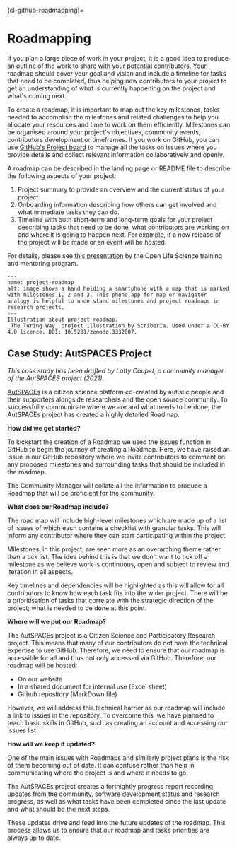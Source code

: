 (cl-github-roadmapping)=
# Roadmapping

If you plan a large piece of work in your project, it is a good idea to produce an outline of the work to share with your potential contributors.
Your roadmap should cover your goal and vision and include a timeline for tasks that need to be completed, thus helping new contributors to your project to get an understanding of what is currently happening on the project and what's coming next.

To create a roadmap, it is important to map out the key milestones, tasks needed to accomplish the milestones and related challenges to help you allocate your resources and time to work on them efficiently.
Milestones can be organised around your project's objectives, community events, contributors development or timeframes.
If you work on GitHub, you can use [GitHub's Project board](https://help.github.com/en/articles/tracking-the-progress-of-your-work-with-project-boards) to manage all the tasks on issues where you provide details and collect relevant information collaboratively and openly. 

A roadmap can be described in the landing page or README file to describe the following aspects of your project:

1. Project summary to provide an overview and the current status of your project.
2. Onboarding information describing how others can get involved and what immediate tasks they can do.
3. Timeline with both short-term and long-term goals for your project describing tasks that need to be done, what contributors are working on and where it is going to happen next.
For example, if a new release of the project will be made or an event will be hosted.

For details, please see [this presentation](https://docs.google.com/presentation/d/e/2PACX-1vSMCLWnN1_lO4ofD9cCjN9TJxyHYIvBFfgarOlwi95G4JJ5m672v-sYFbvfRyHPag83XviEJBrIecga/pub?start=false&loop=false&delayms=3000) by the Open Life Science training and mentoring program.

```{figure} ../../figures/project-roadmap.jpg
---
name: project-roadmap
alt: image shows a hand holding a smartphone with a map that is marked with milestones 1, 2 and 3. This phone app for map or navigator analogy is helpful to understand milestones and project roadmaps in research projects.
---
Illustration about project roadmap.
_The Turing Way_ project illustration by Scriberia. Used under a CC-BY 4.0 licence. DOI: 10.5281/zenodo.3332807.
```

## Case Study: AutSPACES Project

*This case study has been drafted by Lotty Coupet, a community manager of the AutSPACES project (2021).*

[AutSPACEs](https://github.com/alan-turing-institute/AutSPACEs) is a citizen science platform co-created by autistic people and their supporters alongside researchers and the open source community.
To successfully communicate where we are and what needs to be done, the AutSPACEs project has created a highly detailed Roadmap.

**How did we get started?**

To kickstart the creation of a Roadmap we used the issues function in GitHub to begin the journey of creating a Roadmap. 
Here, we have raised an issue in our GitHub repository where we invite contributors to comment on any proposed milestones and surrounding tasks that should be included in the roadmap. 

The Community Manager will collate all the information to produce a Roadmap that will be proficient for the community. 

**What does our Roadmap include?**

The road map will include high-level milestones which are made up of a list of issues of which each contains a checklist with granular tasks. 
This will inform any contributor where they can start participating within the project. 

Milestones, in this project, are seen more as an overarching theme rather than a tick list. 
The idea behind this is that we don't want to tick off a milestone as we believe work is continuous, open and subject to review and iteration in all aspects. 

Key timelines and dependencies will be highlighted as this will allow for all contributors to know how each task fits into the wider project. 
There will be a prioritisation of tasks that correlate with the strategic direction of the project; what is needed to be done at this point. 

**Where will we put our Roadmap?**

The AutSPACEs project is a Citizen Science and Participatory Research project. 
This means that many of our contributors do not have the technical expertise to use GitHub.
Therefore, we need to ensure that our roadmap is accessible for all and thus not only accessed via GitHub. Therefore, our roadmap will be hosted:
- On our website
- In a shared document for internal use (Excel sheet)
- Github repository (MarkDown file)

However, we will address this technical barrier as our roadmap will include a link to issues in the repository. 
To overcome this, we have planned to teach basic skills in GitHub, such as creating an account and accessing our issues list.

**How will we keep it updated?**

One of the main issues with Roadmaps and similarly project plans is the risk of them becoming out of date. 
It can confuse rather than help in communicating where the project is and where it needs to go. 

The AutSPACEs project creates a fortnightly progress report recording updates from the community, software development status and research progress, as well as what tasks have been completed since the last update and what should be the next steps. 

These updates drive and feed into the future updates of the roadmap. 
This process allows us to ensure that our roadmap and tasks priorities are always up to date.
